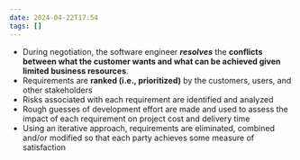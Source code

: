 ```yaml
---
date: 2024-04-22T17:54
tags: []
---
```

- During negotiation, the software engineer ***resolves*** the **conflicts between what the customer wants and what can be achieved given limited business resources**.
- Requirements are **ranked (i.e., prioritized)** by the customers, users, and other stakeholders
- Risks associated with each requirement are identified and analyzed
- Rough guesses of development effort are made and used to assess the impact of each requirement on project cost and delivery time
- Using an iterative approach, requirements are eliminated, combined and/or modified so that each party achieves some measure of satisfaction